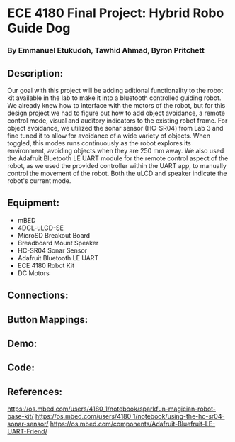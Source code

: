 # ECE 4180 Final Project: Hybrid Robo Guide Dog
### By Emmanuel Etukudoh, Tawhid Ahmad, Byron Pritchett

## Description: 
Our goal with this project will be adding aditional functionality to the robot kit available in the lab to make it into a bluetooth controlled guiding robot. We already knew how to interface with the motors of the robot, but for this design project we had to figure out how to add object avoidance, a remote control mode, visual and auditory indicators to the existing robot frame. For object avoidance, we utilized the sonar sensor (HC-SR04) from Lab 3 and fine tuned it to allow for avoidance of a wide variety of objects. When toggled, this modes runs continuously as the robot explores its environment, avoiding objects when they are 250 mm away. We also used the Adafruit Bluetooth LE UART module for the remote control aspect of the robot, as we used the provided controller within the UART app, to manually control the movement of the robot. Both the uLCD and speaker indicate the robot's current mode.

## Equipment:
* mBED
* 4DGL-uLCD-SE
* MicroSD Breakout Board
* Breadboard Mount Speaker
* HC-SR04 Sonar Sensor
* Adafruit Bluetooth LE UART
* ECE 4180 Robot Kit
* DC Motors

## Connections:


## Button Mappings:


## Demo:


## Code:


## References:
https://os.mbed.com/users/4180_1/notebook/sparkfun-magician-robot-base-kit/
https://os.mbed.com/users/4180_1/notebook/using-the-hc-sr04-sonar-sensor/
https://os.mbed.com/components/Adafruit-Bluefruit-LE-UART-Friend/

